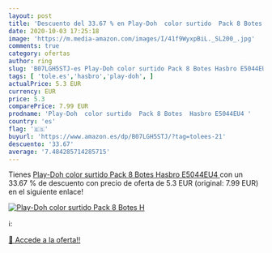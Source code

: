 ```yaml
---
layout: post
title: 'Descuento del 33.67 % en Play-Doh  color surtido  Pack 8 Botes  H'
date: 2020-10-03 17:25:18
image: 'https://m.media-amazon.com/images/I/41f9WyxpBiL._SL200_.jpg'
comments: true
category: ofertas
author: ring
slug: 'B07LGH5STJ-es Play-Doh color surtido Pack 8 Botes Hasbro E5044EU4'
tags: [ 'tole.es','hasbro','play-doh', ]
actualPrice: 5.3 EUR
currency: EUR
price: 5.3
comparePrice: 7.99 EUR
prodname: 'Play-Doh  color surtido  Pack 8 Botes  Hasbro E5044EU4 '
country: 'es'
flag: '🇪🇸'
buyurl: 'https://www.amazon.es/dp/B07LGH5STJ/?tag=tolees-21'
descuento: '33.67'
average: '7.484285714285715'
---
```


Tienes [Play-Doh  color surtido  Pack 8 Botes  Hasbro E5044EU4 ](https://www.amazon.es/dp/B07LGH5STJ/?tag=tolees-21) con un 33.67 % de descuento con precio de oferta de 5.3 EUR (original: 7.99 EUR) en el siguiente enlace!

[![Play-Doh  color surtido  Pack 8 Botes  H](https://m.media-amazon.com/images/I/41f9WyxpBiL._SL200_.jpg)](https://www.amazon.es/dp/B07LGH5STJ/?tag=tolees-21)

ℹ️:


[🛒 Accede a la oferta!!](https://www.amazon.es/dp/B07LGH5STJ/?tag=tolees-21)
